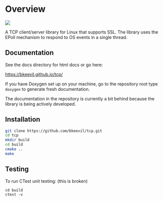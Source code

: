 # Overview

![](https://github.com/bkeevil/tcp/workflows/C%2FC++%20Ubuntu%20Build/badge.svg)

A TCP client/server library for Linux that supports SSL. The library uses the EPoll mechanism to respond to OS events in a single thread.

## Documentation

See the docs directory for html docs or go here:

https://bkeevil.github.io/tcp/

If you have Doxygen set up on your machine, go to the repository root type `doxygen` to generate fresh documentation.

The documentation in the repository is currently a bit behind because the library is being actively developed.

## Installation

``` bash
git clone https://github.com/bkeevil/tcp.git
cd tcp
mkdir build
cd build
cmake ..
make
```

## Testing

To run CTest unit testing:
(this is broken)

```
cd build
ctest -v
```
